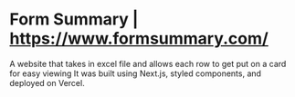 # Form Summary | https://www.formsummary.com/

A website that takes in excel file and allows each row to get put on a card for easy viewing
It was built using Next.js, styled components, and deployed on Vercel.

